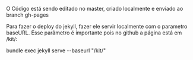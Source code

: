 O Código está sendo editado no master, criado localmente e enviado ao branch gh-pages

Para fazer o deploy do jekyll, fazer ele servir localmente com o parametro baseURL.
Esse parãmetro é importante pois no github a página está em /kit/:

bundle exec jekyll serve --baseurl "/kit/"
